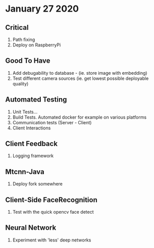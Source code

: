 # January 27 2020

## Critical
1. Path fixing
2. Deploy on RaspberryPi

## Good To Have
1. Add debugability to database - (ie. store image with embedding)
2. Test different camera sources (ie. get lowest possible deployable quality)

## Automated Testing
1. Unit Tests...
2. Build Tests. Automated docker for example on various platforms
3. Communication tests (Server - Client)
4. Client Interactions

## Client Feedback
1. Logging framework

## Mtcnn-Java
1. Deploy fork somewhere

## Client-Side FaceRecognition
1. Test with the quick opencv face detect

## Neural Network
1. Experiment with 'less' deep networks

